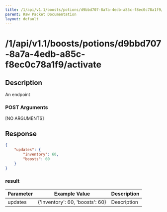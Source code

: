 ```yaml
---
title: /1/api/v1.1/boosts/potions/d9bbd707-8a7a-4edb-a85c-f8ec0c78a1f9/activate
parent: Raw Packet Documentation
layout: default
---
```


# /1/api/v1.1/boosts/potions/d9bbd707-8a7a-4edb-a85c-f8ec0c78a1f9/activate

## Description
An endpoint

### POST Arguments

[NO ARGUMENTS]


## Response
~~~json
{
    "updates": {
        "inventory": 60,
        "boosts": 60
    }
}
~~~

### result

| Parameter | Example Value                   | Description |
|-----------|---------------------------------|-------------|
| updates   | {'inventory': 60, 'boosts': 60} | Description |
